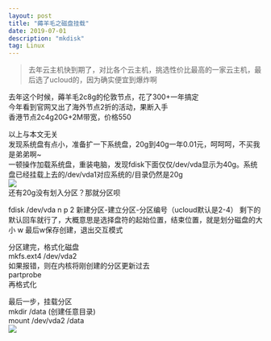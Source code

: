 ```yaml
---
layout: post
title: "薅羊毛之磁盘挂载"
date: 2019-07-01  
description: "mkdisk"
tag: Linux
---  
```


> 去年云主机快到期了，对比各个云主机，挑选性价比最高的一家云主机，最后选了ucloud的，因为确实便宜到爆炸啊 

去年这个时候，薅羊毛2c8g的伦敦节点，花了300+一年搞定  
今年看到官网又出了海外节点2折的活动，果断入手  
香港节点2c4g20G+2M带宽，价格550  
  
  
以上与本文无关  
发现系统盘有点小，准备扩一下系统盘，20g到40g一年0.01元，呵呵呵，不买我是弟弟啊~  
一顿操作加载系统盘，重装电脑，发现fdisk下面仅仅/dev/vda显示为40g。系统盘已经挂载上去的/dev/vda1对应系统的/目录仍然是20g  
![](/images/posts/2019-01-01-mkdisk/mkdisk1.png)  
还有20g没有划入分区？那就分区呗  
  
fdisk /dev/vda
n p 2 新建分区-建立分区-分区编号（ucloud默认是2-4）
剩下的默认回车就行了，大概意思是选择盘符的起始位置，结束位置，就是划分磁盘的大小
w  最后w保存创建，退出交互模式

分区建完，格式化磁盘  
mkfs.ext4 /dev/vda2  
如果报错，则在内核将刚创建的分区更新过去  
partprobe  
再格式化  

最后一步，挂载分区  
mkdir /data (创建任意目录)  
mount /dev/vda2 /data  
![](/images/posts/2019-01-01-mkdisk/mkdisk2.png)  